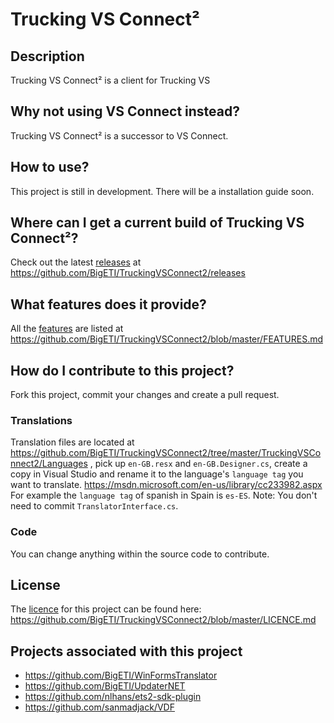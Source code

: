 # Trucking VS Connect²

## Description
Trucking VS Connect² is a client for Trucking VS

## Why not using VS Connect instead?
Trucking VS Connect² is a successor to VS Connect.

## How to use?
This project is still in development. There will be a installation guide soon.

## Where can I get a current build of Trucking VS Connect²?
Check out the latest [releases](https://github.com/BigETI/TruckingVSConnect2/releases) at https://github.com/BigETI/TruckingVSConnect2/releases

## What features does it provide?
All the [features](https://github.com/BigETI/TruckingVSConnect2/blob/master/FEATURES.md) are listed at https://github.com/BigETI/TruckingVSConnect2/blob/master/FEATURES.md

## How do I contribute to this project?
Fork this project, commit your changes and create a pull request.

### Translations
Translation files are located at https://github.com/BigETI/TruckingVSConnect2/tree/master/TruckingVSConnect2/Languages ,
pick up `en-GB.resx` and `en-GB.Designer.cs`,
create a copy in Visual Studio and rename it to the language's `language tag` you want to translate.
https://msdn.microsoft.com/en-us/library/cc233982.aspx
For example the `language tag` of spanish in Spain is `es-ES`.
Note: You don't need to commit `TranslatorInterface.cs`.

### Code
You can change anything within the source code to contribute.

## License
The [licence](https://github.com/BigETI/TruckingVSConnect2/blob/master/LICENCE.md) for this project can be found here: https://github.com/BigETI/TruckingVSConnect2/blob/master/LICENCE.md

## Projects associated with this project
- https://github.com/BigETI/WinFormsTranslator
- https://github.com/BigETI/UpdaterNET
- https://github.com/nlhans/ets2-sdk-plugin
- https://github.com/sanmadjack/VDF
